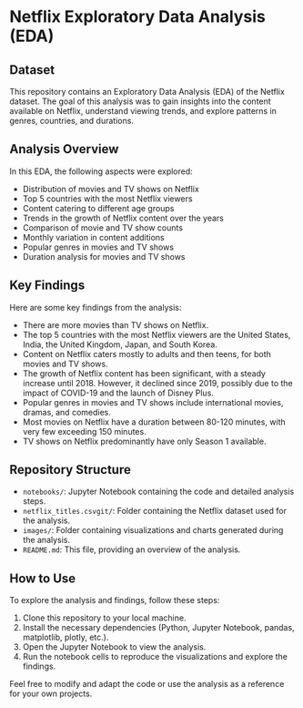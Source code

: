 <!DOCTYPE html>
<html>
<head>
    <title>Netflix Exploratory Data Analysis (EDA)</title>
</head>
<body>
    <h1>Netflix Exploratory Data Analysis (EDA)</h1>
    <h2>Dataset</h2>
    <p>This repository contains an Exploratory Data Analysis (EDA) of the Netflix dataset. The goal of this analysis was to gain insights into the content available on Netflix, understand viewing trends, and explore patterns in genres, countries, and durations.</p>
    <h2>Analysis Overview</h2>
    <p>In this EDA, the following aspects were explored:</p>
    <ul>
        <li>Distribution of movies and TV shows on Netflix</li>
        <li>Top 5 countries with the most Netflix viewers</li>
        <li>Content catering to different age groups</li>
        <li>Trends in the growth of Netflix content over the years</li>
        <li>Comparison of movie and TV show counts</li>
        <li>Monthly variation in content additions</li>
        <li>Popular genres in movies and TV shows</li>
        <li>Duration analysis for movies and TV shows</li>
    </ul>
    <h2>Key Findings</h2>
    <p>Here are some key findings from the analysis:</p>
    <ul>
        <li>There are more movies than TV shows on Netflix.</li>
        <li>The top 5 countries with the most Netflix viewers are the United States, India, the United Kingdom, Japan, and South Korea.</li>
        <li>Content on Netflix caters mostly to adults and then teens, for both movies and TV shows.</li>
        <li>The growth of Netflix content has been significant, with a steady increase until 2018. However, it declined since 2019, possibly due to the impact of COVID-19 and the launch of Disney Plus.</li>
        <li>Popular genres in movies and TV shows include international movies, dramas, and comedies.</li>
        <li>Most movies on Netflix have a duration between 80-120 minutes, with very few exceeding 150 minutes.</li>
        <li>TV shows on Netflix predominantly have only Season 1 available.</li>
    </ul>
    <h2>Repository Structure</h2>
    <ul>
        <li><code>notebooks/</code>: Jupyter Notebook containing the code and detailed analysis steps.</li>
        <li><code>netflix_titles.csvgit/</code>: Folder containing the Netflix dataset used for the analysis.</li>
        <li><code>images/</code>: Folder containing visualizations and charts generated during the analysis.</li>
        <li><code>README.md</code>: This file, providing an overview of the analysis.</li>
    </ul>
    <h2>How to Use</h2>
    <p>To explore the analysis and findings, follow these steps:</p>
    <ol>
        <li>Clone this repository to your local machine.</li>
        <li>Install the necessary dependencies (Python, Jupyter Notebook, pandas, matplotlib, plotly, etc.).</li>
        <li>Open the Jupyter Notebook to view the analysis.</li>
        <li>Run the notebook cells to reproduce the visualizations and explore the findings.</li>
    </ol>
    <p>Feel free to modify and adapt the code or use the analysis as a reference for your own projects.</p>

   
